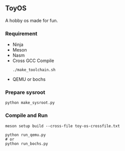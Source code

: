 
## ToyOS

A hobby os made for fun.

### Requirement

* Ninja
* Meson
* Nasm
* Cross GCC Compile
    ```
    ./make_toolchain.sh
    ```
* QEMU or bochs

### Prepare sysroot

```
python make_sysroot.py
```


### Compile and Run

```
meson setup build --cross-file toy-os-crossfile.txt

python run_qemu.py
# or
python run_bochs.py
```
